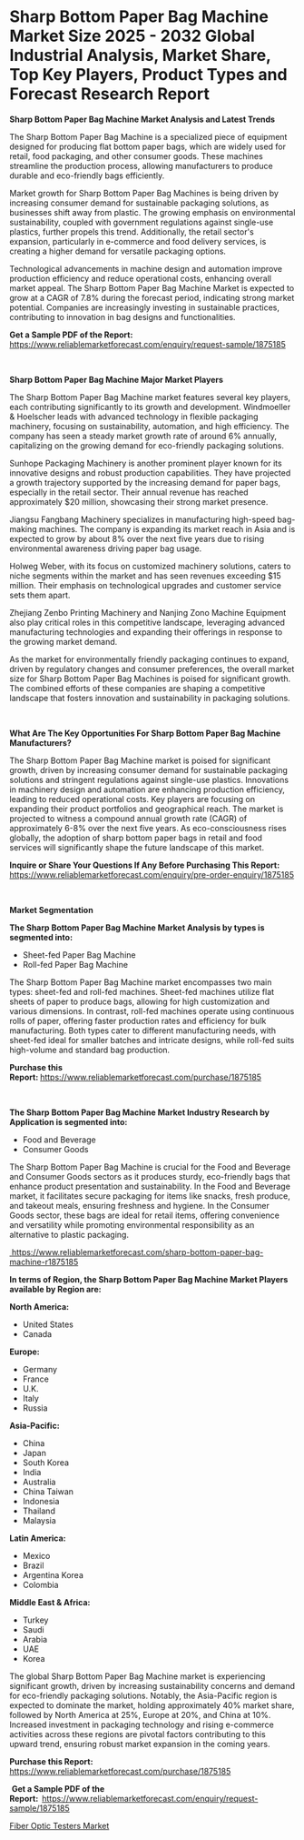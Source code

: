 <p><h1>Sharp Bottom Paper Bag Machine Market Size 2025 - 2032 Global Industrial Analysis, Market Share, Top Key Players, Product Types and Forecast Research Report</h1></p><p><strong>Sharp Bottom Paper Bag Machine Market Analysis and Latest Trends</strong></p>
<p><p>The Sharp Bottom Paper Bag Machine is a specialized piece of equipment designed for producing flat bottom paper bags, which are widely used for retail, food packaging, and other consumer goods. These machines streamline the production process, allowing manufacturers to produce durable and eco-friendly bags efficiently.</p><p>Market growth for Sharp Bottom Paper Bag Machines is being driven by increasing consumer demand for sustainable packaging solutions, as businesses shift away from plastic. The growing emphasis on environmental sustainability, coupled with government regulations against single-use plastics, further propels this trend. Additionally, the retail sector's expansion, particularly in e-commerce and food delivery services, is creating a higher demand for versatile packaging options.</p><p>Technological advancements in machine design and automation improve production efficiency and reduce operational costs, enhancing overall market appeal. The Sharp Bottom Paper Bag Machine Market is expected to grow at a CAGR of 7.8% during the forecast period, indicating strong market potential. Companies are increasingly investing in sustainable practices, contributing to innovation in bag designs and functionalities.</p></p>
<p><strong>Get a Sample PDF of the Report:&nbsp;</strong> <a href="https://www.reliablemarketforecast.com/enquiry/request-sample/1875185?utm_campaign=2925&utm_medium=2&utm_source=Github&utm_content=ia&utm_term=11042025&utm_id=sharp-bottom-paper-bag-machine">https://www.reliablemarketforecast.com/enquiry/request-sample/1875185</a></p>
<p>&nbsp;</p>
<p><strong>Sharp Bottom Paper Bag Machine Major Market Players</strong></p>
<p><p>The Sharp Bottom Paper Bag Machine market features several key players, each contributing significantly to its growth and development. Windmoeller & Hoelscher leads with advanced technology in flexible packaging machinery, focusing on sustainability, automation, and high efficiency. The company has seen a steady market growth rate of around 6% annually, capitalizing on the growing demand for eco-friendly packaging solutions.</p><p>Sunhope Packaging Machinery is another prominent player known for its innovative designs and robust production capabilities. They have projected a growth trajectory supported by the increasing demand for paper bags, especially in the retail sector. Their annual revenue has reached approximately $20 million, showcasing their strong market presence.</p><p>Jiangsu Fangbang Machinery specializes in manufacturing high-speed bag-making machines. The company is expanding its market reach in Asia and is expected to grow by about 8% over the next five years due to rising environmental awareness driving paper bag usage. </p><p>Holweg Weber, with its focus on customized machinery solutions, caters to niche segments within the market and has seen revenues exceeding $15 million. Their emphasis on technological upgrades and customer service sets them apart.</p><p>Zhejiang Zenbo Printing Machinery and Nanjing Zono Machine Equipment also play critical roles in this competitive landscape, leveraging advanced manufacturing technologies and expanding their offerings in response to the growing market demand.</p><p>As the market for environmentally friendly packaging continues to expand, driven by regulatory changes and consumer preferences, the overall market size for Sharp Bottom Paper Bag Machines is poised for significant growth. The combined efforts of these companies are shaping a competitive landscape that fosters innovation and sustainability in packaging solutions.</p></p>
<p>&nbsp;</p>
<p><strong>What Are The Key Opportunities For Sharp Bottom Paper Bag Machine Manufacturers?</strong></p>
<p><p>The Sharp Bottom Paper Bag Machine market is poised for significant growth, driven by increasing consumer demand for sustainable packaging solutions and stringent regulations against single-use plastics. Innovations in machinery design and automation are enhancing production efficiency, leading to reduced operational costs. Key players are focusing on expanding their product portfolios and geographical reach. The market is projected to witness a compound annual growth rate (CAGR) of approximately 6-8% over the next five years. As eco-consciousness rises globally, the adoption of sharp bottom paper bags in retail and food services will significantly shape the future landscape of this market.</p></p>
<p><strong>Inquire or Share Your Questions If Any Before Purchasing This Report:</strong> <a href="https://www.reliablemarketforecast.com/enquiry/pre-order-enquiry/1875185?utm_campaign=2925&utm_medium=2&utm_source=Github&utm_content=ia&utm_term=11042025&utm_id=sharp-bottom-paper-bag-machine">https://www.reliablemarketforecast.com/enquiry/pre-order-enquiry/1875185</a></p>
<p>&nbsp;</p>
<p><strong>Market Segmentation</strong></p>
<p><strong>The Sharp Bottom Paper Bag Machine Market Analysis by types is segmented into:</strong></p>
<p><ul><li>Sheet-fed Paper Bag Machine</li><li>Roll-fed Paper Bag Machine</li></ul></p>
<p><p>The Sharp Bottom Paper Bag Machine market encompasses two main types: sheet-fed and roll-fed machines. Sheet-fed machines utilize flat sheets of paper to produce bags, allowing for high customization and various dimensions. In contrast, roll-fed machines operate using continuous rolls of paper, offering faster production rates and efficiency for bulk manufacturing. Both types cater to different manufacturing needs, with sheet-fed ideal for smaller batches and intricate designs, while roll-fed suits high-volume and standard bag production.</p></p>
<p><strong>Purchase this Report:&nbsp;</strong><a href="https://www.reliablemarketforecast.com/purchase/1875185?utm_campaign=2925&utm_medium=2&utm_source=Github&utm_content=ia&utm_term=11042025&utm_id=sharp-bottom-paper-bag-machine">https://www.reliablemarketforecast.com/purchase/1875185</a></p>
<p>&nbsp;</p>
<p><strong>The Sharp Bottom Paper Bag Machine Market Industry Research by Application is segmented into:</strong></p>
<p><ul><li>Food and Beverage</li><li>Consumer Goods</li></ul></p>
<p><p>The Sharp Bottom Paper Bag Machine is crucial for the Food and Beverage and Consumer Goods sectors as it produces sturdy, eco-friendly bags that enhance product presentation and sustainability. In the Food and Beverage market, it facilitates secure packaging for items like snacks, fresh produce, and takeout meals, ensuring freshness and hygiene. In the Consumer Goods sector, these bags are ideal for retail items, offering convenience and versatility while promoting environmental responsibility as an alternative to plastic packaging.</p></p>
<p><a href="https://www.reliablemarketforecast.com/sharp-bottom-paper-bag-machine-r1875185?utm_campaign=2925&utm_medium=2&utm_source=Github&utm_content=ia&utm_term=11042025&utm_id=sharp-bottom-paper-bag-machine">&nbsp;https://www.reliablemarketforecast.com/sharp-bottom-paper-bag-machine-r1875185</a></p>
<p><strong>In terms of Region, the Sharp Bottom Paper Bag Machine Market Players available by Region are:</strong></p>
<p>
    <p> <strong> North America: </strong>
        <ul>
            <li>United States</li>
            <li>Canada</li>
        </ul>
        </p> 
    <p> <strong> Europe: </strong>
        <ul>
            <li>Germany</li>
            <li>France</li>
            <li>U.K.</li>
            <li>Italy</li>
            <li>Russia</li>
        </ul>
        </p> 
    <p> <strong> Asia-Pacific: </strong>
        <ul>
            <li>China</li>
            <li>Japan</li>
            <li>South Korea</li>
            <li>India</li>
            <li>Australia</li>
            <li>China Taiwan</li>
            <li>Indonesia</li>
            <li>Thailand</li>
            <li>Malaysia</li>
        </ul>
        </p> 
    <p> <strong> Latin America: </strong>
        <ul>
            <li>Mexico</li>
            <li>Brazil</li>
            <li>Argentina Korea</li>
            <li>Colombia</li>
        </ul>
        </p> 
    <p> <strong> Middle East & Africa: </strong>
        <ul>
            <li>Turkey</li>
            <li>Saudi</li>
            <li>Arabia</li>
            <li>UAE</li>
            <li>Korea</li>
        </ul>
    </p>
    </p>
<p><p>The global Sharp Bottom Paper Bag Machine market is experiencing significant growth, driven by increasing sustainability concerns and demand for eco-friendly packaging solutions. Notably, the Asia-Pacific region is expected to dominate the market, holding approximately 40% market share, followed by North America at 25%, Europe at 20%, and China at 10%. Increased investment in packaging technology and rising e-commerce activities across these regions are pivotal factors contributing to this upward trend, ensuring robust market expansion in the coming years.</p></p>
<p><strong>Purchase this Report: </strong><a href="https://www.reliablemarketforecast.com/purchase/1875185?utm_campaign=2925&utm_medium=2&utm_source=Github&utm_content=ia&utm_term=11042025&utm_id=sharp-bottom-paper-bag-machine">https://www.reliablemarketforecast.com/purchase/1875185</a></p>
<p>&nbsp;<strong>Get a Sample PDF of the Report:&nbsp;&nbsp;</strong><a href="https://www.reliablemarketforecast.com/enquiry/request-sample/1875185?utm_campaign=2925&utm_medium=2&utm_source=Github&utm_content=ia&utm_term=11042025&utm_id=sharp-bottom-paper-bag-machine">https://www.reliablemarketforecast.com/enquiry/request-sample/1875185</a></p>
<p><strong></strong></p>
<p><p><a href="https://github.com/kaddahblejc/Market-Research-Report-List-1/blob/main/fiber-optic-testers-market.md?utm_campaign=2925&utm_medium=2&utm_source=Github&utm_content=ia&utm_term=11042025&utm_id=sharp-bottom-paper-bag-machine">Fiber Optic Testers Market</a></p></p>